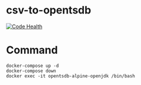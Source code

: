 # csv-to-opentsdb

[![Code Health](https://landscape.io/github/mildronize/csv-to-opentsdb/master/landscape.svg?style=flat)](https://landscape.io/github/mildronize/csv-to-opentsdb/master)

# Command
```
docker-compose up -d
docker-compose down
docker exec -it opentsdb-alpine-openjdk /bin/bash
```
